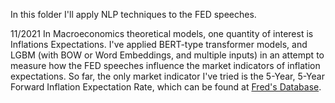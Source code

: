 In this folder I'll apply NLP techniques to the FED speeches.

11/2021 
In Macroeconomics theoretical models, one quantity of interest is Inflations Expectations.
I've applied BERT-type transformer models, and LGBM (with BOW or Word Embeddings, and multiple inputs) in an attempt
to measure how the FED speeches influence the market indicators of inflation expectations.
So far, the only market indicator I've tried is the 5-Year, 5-Year Forward Inflation Expectation Rate, which can be found at 
[Fred's Database](https://fred.stlouisfed.org/series/T5YIFR).
